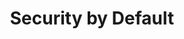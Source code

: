 ---
layout: tag
title: Security by Default
pagetag: security-by-default
url: /tag/security-by-default/
---